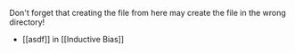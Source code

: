 Don't forget that creating the file from here may create the file in the wrong directory!
- [[asdf]] in [[Inductive Bias]]